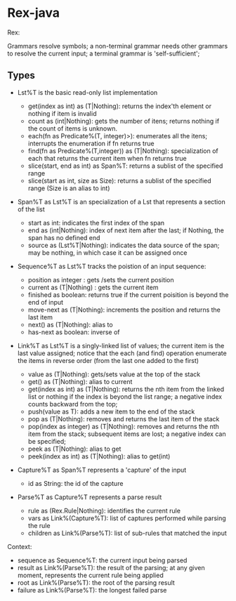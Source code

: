 # Rex-java

Rex:

Grammars resolve symbols; a non-terminal grammar needs other grammars to resolve the current input; a terminal grammar
is 'self-sufficient';

## Types

* Lst%T is the basic read-only list implementation
  - get(index as int) as (T|Nothing): returns the index'th element or nothing if item is invalid
  - count as (int|Nothing): gets the number of itens; returns nothing if the count of items is unknown.
  - each(fn as Predicate%(T, integer)>): enumerates all the itens; interrupts the enumeration if fn returns true
  - find(fn as Predicate%(T,integer)) as (T|Nothing): specialization of each that returns the current item
      when fn returns true 
  - slice(start, end as int) as Span%T: returns a sublist of the specified range
  - slice(start as int, size as Size): returns a sublist of the specified range (Size is an alias to int)
  
* Span%T as Lst%T is an specialization of a Lst that represents a section of the list
  - start as int: indicates the first index of the span
  - end as (int|Nothing): index of next item after the last; if Nothing, the span has no defined end
  - source as (Lst%T|Nothing): indicates the data source of the span; may be nothing, in which case it can be assigned once
  
* Sequence%T as Lst%T tracks the poistion of an input sequence:
  - position as integer : gets /sets the current position
  - current as (T|Nothing) : gets the current item
  - finished as boolean: returns true if the current poisition is beyond the end of input
  - move-next as (T|Nothing): increments the position and returns the last item
  - next() as (T|Nothing): alias to <move-next>
  - has-next as boolean: inverse of <finished> 

* Link%T as Lst%T is a singly-linked list of values; the current item is the last value assigned;
  notice that the each (and find) operation enumerate the items in reverse order (from the last one
  added to the first)
  
  - value as (T|Nothing): gets/sets value at the top of the stack
  - get() as (T|Nothing): alias to current
  - get(index as int) as (T|Nothing): returns the nth item from the linked list or nothing if the index is
      beyond the list range; a negative index counts backward from the top;
  - push(value as T): adds a new item to the end of the stack
  - pop as (T|Nothing): removes and returns the last item of the stack
  - pop(index as integer) as (T|Nothing): removes and returns the nth item from the stack; subsequent items
      are lost; a negative index can be specified;
  - peek as (T|Nothing): alias to get
  - peek(index as int) as (T|Nothing): alias to get(int)
  

* Capture%T as Span%T represents a 'capture' of the input
  - id as String: the id of the capture
 
* Parse%T as Capture%T represents a parse result
  - rule as (Rex.Rule|Nothing): identifies the current rule
  - vars as Link%(Capture%T): list of captures performed while parsing the rule
  - children as Link%(Parse%T): list of sub-rules that matched the input
  
Context:
  - sequence as Sequence%T: the current input being parsed
  - result as Link%(Parse%T): the result of the parsing; at any given moment, represents the
    current rule being applied
  - root as Link%(Parse%T): the root of the parsing result
  - failure as Link%(Parse%T): the longest failed parse
